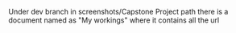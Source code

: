 Under dev branch in screenshots/Capstone Project path there is a document named as "My workings" where it contains all the url
